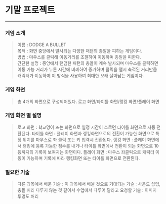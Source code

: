 # 기말 프로젝트
------------
### 게임 소개
> 이름 : DODGE A BULLET  
> 목적 : 화면 중앙에서 발사되는 다양한 패턴의 총알을 피하는 게임이다.  
> 방법 : 마우스를 클릭해 이동거리를 조절하여 이동하며 총알을 피한다.  
> 간단한 설명 : 중앙에서 랜덤한 패턴의 총알이 계속 발사되며 마우스를 클릭하면 이동 가능 거리가 누른 시간에 비례하여 증가하며 클릭을 뗄시 축적된 거리만큼 캐릭터가 이동하며 이 방식을 사용하여 최대한 오래 살아남는 게임이다.  
### 게임 화면
> 총 4개의 화면으로 구성되어있다.
> 로고 화면/타이틀 화면/랭킹 화면/플레이 화면
### 게임 화면 별 설명
> 로고 화면 : 학교명이 뜨는 화면으로 일정 시간이 흐르면
>타이틀 화면으로 자동 전환된다.
> 타이틀 화면 : 플레이 화면과 랭킹화면으로의 전환이 가능한 화면으로
>특정 위치를 마우스로 좌 클릭 또는 키 입력시 전환된다.
> 랭킹 화면 : 플레이 화면에서 랭킹에 등록 가능한 점수를 내거나
>타이틀 화면에서 전환이 되는 화면으로 10등까지의 기록이 보여지는 화면이다.
> 플레이 화면 : 마우스 좌클릭으로 캐릭터 이동이 가능하며 기록에 따라 랭킹화면 또는
>타이틀 화면으로 전환된다.

### 필요한 기술
> 다른 과목에서 배운 기술 : 
> 이 과목에서 배울 것으로 기대되는 기술 : 사운드 삽입, 충돌 처리
> 다루지 않는 것 같아서 수업에서 다루어 달라고 요청할 기술 : 이미지 투명도 처리
